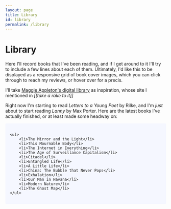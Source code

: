 ```yaml
---
layout: page
title: Library
id: library
permalink: /library
---
```


# Library

Here I'll record books that I've been reading, and if I get around to it I'll try to include a few lines about each of them.
Ultimately, I'd like this to be displayed as a responsive grid of book cover images, which you can click through to reach my reviews, or hover over for a precis.

I'll take [Maggie Appleton's digital library](https://maggieappleton.com/library/) as inspiration, whose site I mentioned in *[[take a rake to it]]*

Right now I'm starting to read *Letters to a Young Poet* by Rilke, and I'm *just* about to start reading *Lanny* by Max Porter. Here are the latest books I've actually finished, or at least made some headway on:

<div style="padding: 1em 1em; background: #f5f7ff; border-radius: 4px;">

    <ul>
        <li>The Mirror and the Light</li>
        <li>This Mournable Body</li>
        <li>The Internet in Everything</li>
        <li>The Age of Surveillance Capitalism</li>
        <li>Citadel</li>
        <li>Entangled Life</li>
        <li>A Little Life</li>
        <li>China: The Bubble that Never Pops</li>
        <li>Exhalation</li>
        <li>Our Man in Havana</li>
        <li>Modern Nature</li>
        <li>The Ghost Map</li>
    </ul>

</div>

<style>
  .wrapper {
    max-width: 46em;
  }
</style>